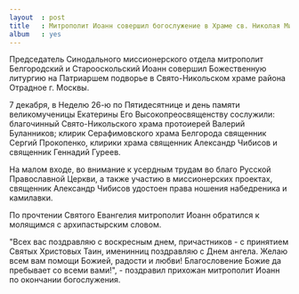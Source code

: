 ```yaml
---
layout  : post
title   : Митрополит Иоанн совершил богослужение в Храме св. Николая Мирликийского в день памяти великомученицы Екатерины
album   : yes
---
```


Председатель Синодального миссионерского отдела митрополит Белгородский и Старооскольский Иоанн совершил Божественную литургию на Патриаршем подворье в Свято-Никольском храме района Отрадное г. Москвы.

7 декабря, в Неделю 26-ю по Пятидесятнице и день памяти великомученицы Екатерины Его Высокопреосвященству сослужили: благочинный Свято-Никольского храма протоиерей Валерий Буланников; клирик Серафимовского храма Белгорода священник Сергий Прокопенко, клирики храма священник Александр Чибисов и священник Геннадий Гуреев.

На малом входе, во внимание к усердным трудам во благо Русской Православной Церкви, а также участию в миссионерских проектах, священник Александр Чибисов удостоен права ношения набедреника и камилавки.

По прочтении Святого Евангелия митрополит Иоанн обратился к молящимся с архипастырским словом.

"Всех вас поздравляю с воскресным днем, причастников - с принятием Святых Христовых Таин, именинниц поздравляю с Днем ангела. Желаю всем вам помощи Божией, радости и любви! Благословение Божие да пребывает со всеми вами!", - поздравил прихожан митрополит Иоанн по окончании богослужения.
